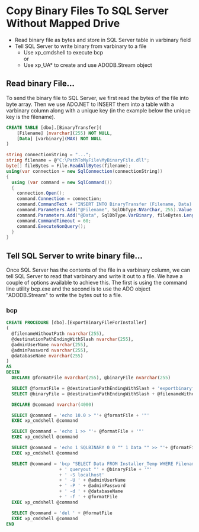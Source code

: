 # Copy Binary Files To SQL Server Without Mapped Drive

* Read binary file as bytes and store in SQL Server table in varbinary field
* Tell SQL Server to write binary from varbinary to a file
	* Use xp_cmdshell to execute bcp<br />
	  or
    * Use xp_UA* to create and use ADODB.Stream object

## Read binary File...

To send the binary file to SQL Server, we first read the bytes of the file into byte array.  Then we use ADO.NET to INSERT them into a table with a varbinary column along with a unique key (in the example below the unique key is the filename).
```sql
CREATE TABLE [dbo].[BinaryTransfer](
	[Filename] [nvarchar](255) NOT NULL,
	[Data] [varbinary](MAX) NOT NULL
)

```
```c#
string connectionString = "...";
string filename = @"C:\PathToMyFile\MyBinaryFile.dll";
byte[] fileBytes = File.ReadAllBytes(filename);
using(var connection = new SqlConnection(connectionString))
{
  using (var command = new SqlCommand())
  {
    connection.Open();
    command.Connection = connection;
    command.CommandText = "INSERT INTO BinaryTransfer (Filename, Data) VALUES (@Filename, @Data)";
    command.Parameters.Add("@Filename", SqlDbType.NVarChar, 255).Value = "MyBinaryFile.dll";
    command.Parameters.Add("@Data", SqlDbType.VarBinary, fileBytes.Length).Value = fileBytes;
    command.CommandTimeout = 60;
    command.ExecuteNonQuery();
  }
}
```
## Tell SQL Server to write binary file...

Once SQL Server has the contents of the file in a varbinary column, we can tell SQL Server to read that varbinary and write it out to a file.  We have a couple of options available to achieve this. The first is using the command line utility bcp.exe and the second is to use the ADO object "ADODB.Stream" to write the bytes out to a file.

### bcp
```sql
CREATE PROCEDURE [dbo].[ExportBinaryFileForInstaller]
(
  @filenameWithoutPath nvarchar(255),
  @destinationPathEndingWithSlash nvarchar(255),
  @adminUserName nvarchar(255),
  @adminPassword nvarchar(255),
  @databaseName nvarchar(255)
)
AS
BEGIN
  DECLARE @formatFile nvarchar(255), @binaryFile nvarchar(255)

  SELECT @formatFile = @destinationPathEndingWithSlash + 'exportbinaryfile.fmt'
  SELECT @binaryFile = @destinationPathEndingWithSlash + @filenameWithoutPath

  DECLARE @command nvarchar(4000)

  SELECT @command = 'echo 10.0 > "'+ @formatFile + '"'
  EXEC xp_cmdshell @command

  SELECT @command = 'echo 1 >> "'+ @formatFile + '"'
  EXEC xp_cmdshell @command

  SELECT @command = 'echo 1 SQLBINARY 0 0 "" 1 Data "" >> "'+ @formatFile + '"'
  EXEC xp_cmdshell @command

  SELECT @command = 'bcp "SELECT Data FROM Installer_Temp WHERE Filename = ''' + @filenameWithoutPath + '''"'
                    + ' queryout "' + @binaryFile + '"'
                    + ' -S localhost'
                    + ' -U ' + @adminUserName
                    + ' -P ' + @adminPassword
                    + ' -d ' + @databaseName
                    + ' -f ' + @formatFile
  EXEC xp_cmdshell @command

  SELECT @command = 'del ' + @formatFile
  EXEC xp_cmdshell @command
END
```
